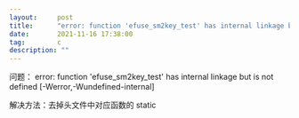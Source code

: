 ```yaml
---
layout:     post
title:      "error: function 'efuse_sm2key_test' has internal linkage but is not defined [-Werror,-Wundefined-internal]"
date:       2021-11-16 17:38:00
tag:        c
description: ""
---
```


问题： error: function 'efuse_sm2key_test' has internal linkage but is not defined [-Werror,-Wundefined-internal]

解决方法：去掉头文件中对应函数的 static
